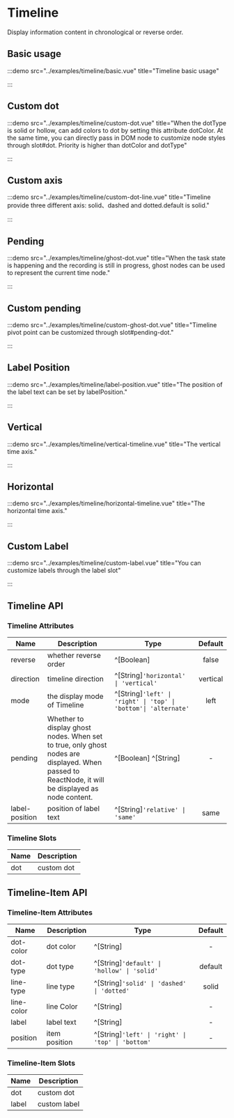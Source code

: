 # Timeline

Display information content in chronological or reverse order.

## Basic usage

:::demo src="../examples/timeline/basic.vue" title="Timeline basic usage"

:::

## Custom dot

:::demo src="../examples/timeline/custom-dot.vue" title="When the dotType is solid or hollow, can add colors to dot by setting this attribute dotColor. At the same time, you can directly pass in DOM node to customize node styles through slot#dot. Priority is higher than dotColor and dotType"

:::

## Custom axis

:::demo src="../examples/timeline/custom-dot-line.vue" title="Timeline provide three different axis: solid、dashed and dotted.default is solid."

:::

## Pending

:::demo src="../examples/timeline/ghost-dot.vue" title="When the task state is happening and the recording is still in progress, ghost nodes can be used to represent the current time node."

:::

## Custom pending

:::demo src="../examples/timeline/custom-ghost-dot.vue" title="Timeline pivot point can be customized through slot#pending-dot."

:::

## Label Position

:::demo src="../examples/timeline/label-position.vue" title="The position of the label text can be set by labelPosition."

:::

## Vertical

:::demo src="../examples/timeline/vertical-timeline.vue" title="The vertical time axis."

:::

## Horizontal

:::demo src="../examples/timeline/horizontal-timeline.vue" title="The horizontal time axis."

:::

## Custom Label

:::demo src="../examples/timeline/custom-label.vue" title="You can customize labels through the label slot"

:::

## Timeline API

### Timeline Attributes

| Name | Description | Type | Default |
| ------ | ---- | ---- | :----: |
| reverse | whether reverse order | ^[Boolean] | false |
| direction | timeline direction | ^[String]`'horizontal' \| 'vertical'`| vertical |
| mode | the display mode of Timeline | ^[String]`'left' \| 'right' \| 'top' \| 'bottom'\| 'alternate'`| left |
| pending | Whether to display ghost nodes. When set to true, only ghost nodes are displayed. When passed to ReactNode, it will be displayed as node content. | ^[Boolean] ^[String] | - |
| label-position | position of label text | ^[String]`'relative' \| 'same'`| same |

### Timeline Slots

| Name | Description |
| ------ | ---- |
| dot | custom dot | - |

<!-- Timeline-Item -->
## Timeline-Item API

### Timeline-Item Attributes

| Name | Description | Type | Default |
| ------ | ---- | ---- | :----: |
| dot-color | dot color | ^[String] | - |
| dot-type | dot type | ^[String]`'default' \| 'hollow' \| 'solid'`| default |
| line-type | line type | ^[String]`'solid' \| 'dashed' \| 'dotted'`| solid |
| line-color | line Color | ^[String] | - |
| label | label text | ^[String] | - |
| position | item position | ^[String]`'left' \| 'right' \| 'top' \| 'bottom'` | - |

### Timeline-Item Slots

| Name | Description |
| ------ | ---- |
| dot | custom dot | - |
| label | custom label | - |
